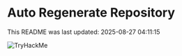 # Auto Regenerate Repository

This README was last updated: 2025-08-27 04:11:15

 ![TryHackMe](https://tryhackme.com/badge/533634)